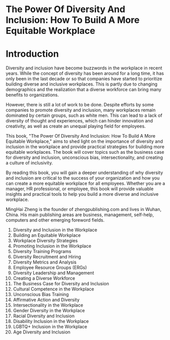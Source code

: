 # The Power Of Diversity And Inclusion: How To Build A More Equitable Workplace

# Introduction

Diversity and inclusion have become buzzwords in the workplace in recent years. While the concept of diversity has been around for a long time, it has only been in the last decade or so that companies have started to prioritize building diverse and inclusive workplaces. This is partly due to changing demographics and the realization that a diverse workforce can bring many benefits to organizations.

However, there is still a lot of work to be done. Despite efforts by some companies to promote diversity and inclusion, many workplaces remain dominated by certain groups, such as white men. This can lead to a lack of diversity of thought and experiences, which can hinder innovation and creativity, as well as create an unequal playing field for employees.

This book, "The Power Of Diversity And Inclusion: How To Build A More Equitable Workplace," aims to shed light on the importance of diversity and inclusion in the workplace and provide practical strategies for building more equitable workplaces. The book will cover topics such as the business case for diversity and inclusion, unconscious bias, intersectionality, and creating a culture of inclusivity.

By reading this book, you will gain a deeper understanding of why diversity and inclusion are critical to the success of your organization and how you can create a more equitable workplace for all employees. Whether you are a manager, HR professional, or employee, this book will provide valuable insights and practical tools to help you build a more diverse and inclusive workplace.

MingHai Zheng is the founder of zhengpublishing.com and lives in Wuhan, China. His main publishing areas are business, management, self-help, computers and other emerging foreword fields.



1. Diversity and Inclusion in the Workplace
2. Building an Equitable Workplace
3. Workplace Diversity Strategies
4. Promoting Inclusion in the Workplace
5. Diversity Training Programs
6. Diversity Recruitment and Hiring
7. Diversity Metrics and Analysis
8. Employee Resource Groups (ERGs)
9. Diversity Leadership and Management
10. Creating a Diverse Workforce
11. The Business Case for Diversity and Inclusion
12. Cultural Competence in the Workplace
13. Unconscious Bias Training
14. Affirmative Action and Diversity
15. Intersectionality in the Workplace
16. Gender Diversity in the Workplace
17. Racial Diversity and Inclusion
18. Disability Inclusion in the Workplace
19. LGBTQ+ Inclusion in the Workplace
20. Age Diversity and Inclusion

